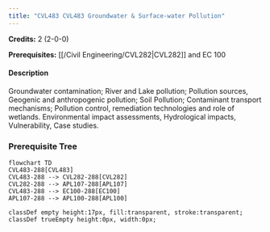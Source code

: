 ```yaml
---
title: "CVL483 CVL483 Groundwater & Surface-water Pollution"
---
```

**Credits:** 2 (2-0-0)

**Prerequisites:** [[/Civil Engineering/CVL282|CVL282]] and EC 100

#### Description
Groundwater contamination; River and Lake pollution; Pollution sources, Geogenic and anthropogenic pollution; Soil Pollution; Contaminant transport mechanisms; Pollution control, remediation technologies and role of wetlands. Environmental impact assessments, Hydrological impacts, Vulnerability, Case studies.

### Prerequisite Tree

```mermaid
flowchart TD
CVL483-288[CVL483]
CVL483-288 --> CVL282-288[CVL282]
CVL282-288 --> APL107-288[APL107]
CVL483-288 --> EC100-288[EC100]
APL107-288 --> APL100-288[APL100]

classDef empty height:17px, fill:transparent, stroke:transparent;
classDef trueEmpty height:0px, width:0px;
```